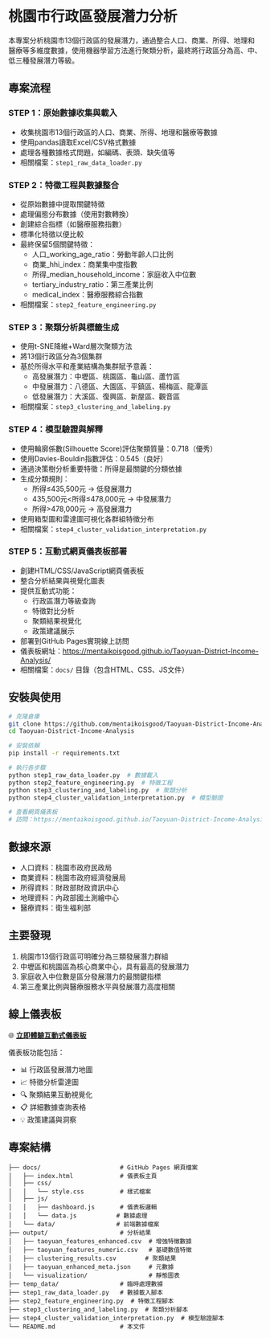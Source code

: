 # 桃園市行政區發展潛力分析

本專案分析桃園市13個行政區的發展潛力，通過整合人口、商業、所得、地理和醫療等多維度數據，使用機器學習方法進行聚類分析，最終將行政區分為高、中、低三種發展潛力等級。

## 專案流程

### STEP 1：原始數據收集與載入
- 收集桃園市13個行政區的人口、商業、所得、地理和醫療等數據
- 使用pandas讀取Excel/CSV格式數據
- 處理各種數據格式問題，如編碼、表頭、缺失值等
- 相關檔案：`step1_raw_data_loader.py`

### STEP 2：特徵工程與數據整合
- 從原始數據中提取關鍵特徵
- 處理偏態分布數據（使用對數轉換）
- 創建綜合指標（如醫療服務指數）
- 標準化特徵以便比較
- 最終保留5個關鍵特徵：
  - 人口_working_age_ratio：勞動年齡人口比例
  - 商業_hhi_index：商業集中度指數
  - 所得_median_household_income：家庭收入中位數
  - tertiary_industry_ratio：第三產業比例
  - medical_index：醫療服務綜合指數
- 相關檔案：`step2_feature_engineering.py`

### STEP 3：聚類分析與標籤生成
- 使用t-SNE降維+Ward層次聚類方法
- 將13個行政區分為3個集群
- 基於所得水平和產業結構為集群賦予意義：
  - 高發展潛力：中壢區、桃園區、龜山區、蘆竹區
  - 中發展潛力：八德區、大園區、平鎮區、楊梅區、龍潭區
  - 低發展潛力：大溪區、復興區、新屋區、觀音區
- 相關檔案：`step3_clustering_and_labeling.py`

### STEP 4：模型驗證與解釋
- 使用輪廓係數(Silhouette Score)評估聚類質量：0.718（優秀）
- 使用Davies-Bouldin指數評估：0.545（良好）
- 通過決策樹分析重要特徵：所得是最關鍵的分類依據
- 生成分類規則：
  - 所得≤435,500元 → 低發展潛力
  - 435,500元<所得≤478,000元 → 中發展潛力
  - 所得>478,000元 → 高發展潛力
- 使用箱型圖和雷達圖可視化各群組特徵分布
- 相關檔案：`step4_cluster_validation_interpretation.py`

### STEP 5：互動式網頁儀表板部署
- 創建HTML/CSS/JavaScript網頁儀表板
- 整合分析結果與視覺化圖表
- 提供互動式功能：
  - 行政區潛力等級查詢
  - 特徵對比分析
  - 聚類結果視覺化
  - 政策建議展示
- 部署到GitHub Pages實現線上訪問
- 儀表板網址：https://mentaikoisgood.github.io/Taoyuan-District-Income-Analysis/
- 相關檔案：`docs/` 目錄（包含HTML、CSS、JS文件）

## 安裝與使用

```bash
# 克隆倉庫
git clone https://github.com/mentaikoisgood/Taoyuan-District-Income-Analysis.git
cd Taoyuan-District-Income-Analysis

# 安裝依賴
pip install -r requirements.txt

# 執行各步驟
python step1_raw_data_loader.py  # 數據載入
python step2_feature_engineering.py  # 特徵工程
python step3_clustering_and_labeling.py  # 聚類分析
python step4_cluster_validation_interpretation.py  # 模型驗證

# 查看網頁儀表板
# 訪問：https://mentaikoisgood.github.io/Taoyuan-District-Income-Analysis/
```

## 數據來源

- 人口資料：桃園市政府民政局
- 商業資料：桃園市政府經濟發展局
- 所得資料：財政部財政資訊中心
- 地理資料：內政部國土測繪中心
- 醫療資料：衛生福利部

## 主要發現

1. 桃園市13個行政區可明確分為三類發展潛力群組
2. 中壢區和桃園區為核心商業中心，具有最高的發展潛力
3. 家庭收入中位數是區分發展潛力的最關鍵指標
4. 第三產業比例與醫療服務水平與發展潛力高度相關

## 線上儀表板

🌐 **[立即體驗互動式儀表板](https://mentaikoisgood.github.io/Taoyuan-District-Income-Analysis/)**

儀表板功能包括：
- 📊 行政區發展潛力地圖
- 📈 特徵分析雷達圖
- 🔍 聚類結果互動視覺化
- 📋 詳細數據查詢表格
- 💡 政策建議與洞察

## 專案結構

```
├── docs/                      # GitHub Pages 網頁檔案
│   ├── index.html             # 儀表板主頁
│   ├── css/
│   │   └── style.css          # 樣式檔案
│   ├── js/
│   │   ├── dashboard.js       # 儀表板邏輯
│   │   └── data.js           # 數據處理
│   └── data/                 # 前端數據檔案
├── output/                    # 分析結果
│   ├── taoyuan_features_enhanced.csv  # 增強特徵數據
│   ├── taoyuan_features_numeric.csv   # 基礎數值特徵
│   ├── clustering_results.csv        # 聚類結果
│   ├── taoyuan_enhanced_meta.json     # 元數據
│   └── visualization/                 # 靜態圖表
├── temp_data/                 # 臨時處理數據
├── step1_raw_data_loader.py   # 數據載入腳本
├── step2_feature_engineering.py  # 特徵工程腳本
├── step3_clustering_and_labeling.py  # 聚類分析腳本
├── step4_cluster_validation_interpretation.py  # 模型驗證腳本
└── README.md                  # 本文件
```

